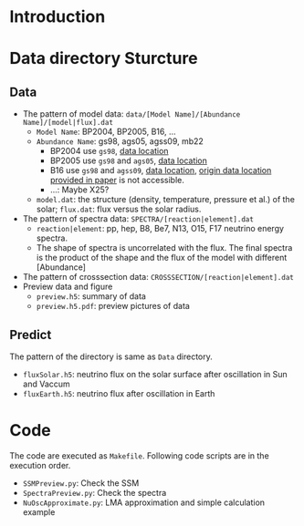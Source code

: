 # Introduction

# Data directory Sturcture
## Data
+ The pattern of model data: `data/[Model Name]/[Abundance Name]/[model|flux].dat`
  + `Model Name`: BP2004, BP2005, B16, ...
  + `Abundance Name`: gs98, ags05, agss09, mb22
    + BP2004 use `gs98`, [data location](https://www.sns.ias.edu/~jnb/SNdata/Export/)
    + BP2005 use `gs98` and `ags05`, [data location](https://www.sns.ias.edu/~jnb/SNdata/Export/)
    + B16 use `gs98` and `agss09`, [data location](https://aliga.ice.csic.es/personal/aldos/Solar_Data.html), [origin data location provided in paper](http://www.ice.cat/personal/aldos/Solar_Data.html) is not accessible.
    + ...: Maybe X25?
  + `model.dat`: the structure (density, temperature, pressure et al.) of the solar; `flux.dat`: flux versus the solar radius.
+ The pattern of spectra data: `SPECTRA/[reaction|element].dat`
  + `reaction|element`: pp, hep, B8, Be7, N13, O15, F17 neutrino energy spectra.
  + The shape of spectra is uncorrelated with the flux. The final spectra is the product of the shape and the flux of the model with different [Abundance]
+ The pattern of crosssection data: `CROSSSECTION/[reaction|element].dat`
+ Preview data and figure
  + `preview.h5`: summary of data
  + `preview.h5.pdf`: preview pictures of data

## Predict
The pattern of the directory is same as `Data` directory.
+ `fluxSolar.h5`: neutrino flux on the solar surface after oscillation in Sun and Vaccum
+ `fluxEarth.h5`: neutrino flux after oscillation in Earth

# Code
The code are executed as `Makefile`. Following code scripts are in the execution order.
+ `SSMPreview.py`: Check the SSM
+ `SpectraPreview.py`: Check the spectra
+ `NuOscApproximate.py`: LMA approximation and simple calculation example
